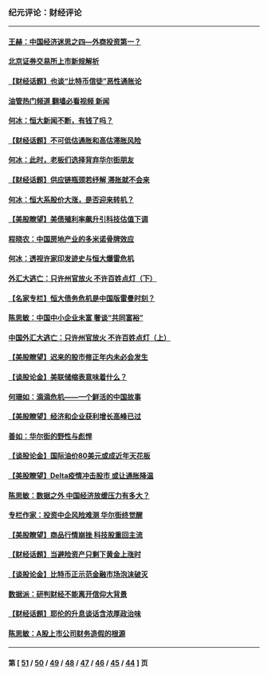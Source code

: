 ### 纪元评论：财经评论
---
#### [王赫：中国经济迷思之四—外商投资第一？](../../pages/nsc1026/n13354150.md?11100330) 
#### [北京证券交易所上市新规解析](../../pages/nsc1026/n13348292.md?11100330) 
#### [【财经话题】也谈“比特币信徒”恶性通胀论](../../pages/nsc1026/n13331972.md?11100330) 
#### [油管热门频道 翻墙必看视频 新闻](ok?11100330)
#### [何冰：恒大新闻不断，有钱了吗？](../../pages/nsc1026/n13325002.md?11100330) 
#### [【财经话题】不可低估通胀和高估滞胀风险](../../pages/nsc1026/n13300505.md?11100330) 
#### [何冰：此时，老板们选择背弃华尔街朋友](../../pages/nsc1026/n13295291.md?11100330) 
#### [【财经话题】供应链瓶颈若纾解 滞胀就不会来](../../pages/nsc1026/n13286759.md?11100330) 
#### [何冰：恒大系股价大涨，是否迎来转机？](../../pages/nsc1026/n13276822.md?11100330) 
#### [【美股瞭望】美债殖利率飙升引科技估值下调](../../pages/nsc1026/n13267775.md?11100330) 
#### [程晓农：中国房地产业的多米诺骨牌效应](../../pages/nsc1026/n13259673.md?11100330) 
#### [何冰：透视许家印发迹史与恒大爆雷危机](../../pages/nsc1026/n13253937.md?11100330) 
#### [外汇大逃亡：只许州官放火 不许百姓点灯（下）](../../pages/nsc1026/n13245748.md?11100330) 
#### [【名家专栏】恒大债务危机是中国版雷曼时刻？](../../pages/nsc1026/n13242613.md?11100330) 
#### [陈思敏：中国中小企业未富 奢谈“共同富裕”](../../pages/nsc1026/n13241213.md?11100330) 
#### [中国外汇大逃亡：只许州官放火 不许百姓点灯（上）](../../pages/nsc1026/n13228773.md?11100330) 
#### [【美股瞭望】迟来的股市修正年内未必会发生](../../pages/nsc1026/n13223100.md?11100330) 
#### [【谈股论金】美联储缩表意味着什么？](../../pages/nsc1026/n13174610.md?11100330) 
#### [何珊如：滴滴危机——一个鲜活的中国故事](../../pages/nsc1026/n13151962.md?11100330) 
#### [【美股瞭望】经济和企业获利增长高峰已过](../../pages/nsc1026/n13134466.md?11100330) 
#### [善如：华尔街的野性与彪悍](../../pages/nsc1026/n13112664.md?11100330) 
#### [【谈股论金】国际油价80美元或成近年天花板](../../pages/nsc1026/n13108524.md?11100330) 
#### [【美股瞭望】Delta疫情冲击股市 或让通胀降温](../../pages/nsc1026/n13100297.md?11100330) 
#### [陈思敏：数据之外 中国经济放缓压力有多大？](../../pages/nsc1026/n13085576.md?11100330) 
#### [专栏作家：投资中企风险难测 华尔街终觉醒](../../pages/nsc1026/n13079366.md?11100330) 
#### [【美股瞭望】商品行情崩挫 科技股重回主流](../../pages/nsc1026/n13029798.md?11100330) 
#### [【财经话题】当避险资产只剩下黄金上涨时](../../pages/nsc1026/n12975626.md?11100330) 
#### [【谈股论金】比特币正示范金融市场泡沫破灭](../../pages/nsc1026/n12961769.md?11100330) 
#### [数据派：研判财经不能离开信仰大背景](../../pages/nsc1026/n12932684.md?11100330) 
#### [【财经话题】耶伦的升息谈话含浓厚政治味](../../pages/nsc1026/n12927299.md?11100330) 
#### [陈思敏：A股上市公司财务造假的根源](../../pages/nsc1026/n11229323.md?11100330) 

---
#### 第 [ [51](./51.md?11100330) / [50](./50.md?11100330) / [49](./49.md?11100330) / [48](./48.md?11100330) / [47](./47.md?11100330) / [46](./46.md?11100330) / [45](./45.md?11100330) / [44](./44.md?11100330) ] 页
